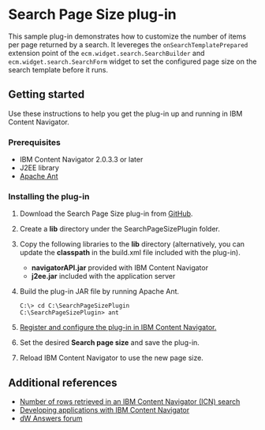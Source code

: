 # Search Page Size plug-in

This sample plug-in demonstrates how to customize the number of items per page returned by a search. It levereges the `onSearchTemplatePrepared` extension point of the `ecm.widget.search.SearchBuilder` and `ecm.widget.search.SearchForm` widget to set the configured page size on the search template before it runs.

## Getting started

Use these instructions to help you get the plug-in up and running in IBM Content Navigator.

### Prerequisites

* IBM Content Navigator 2.0.3.3 or later
* J2EE library
* [Apache Ant](http://ant.apache.org/)

### Installing the plug-in

1. Download the Search Page Size plug-in from [GitHub](https://github.com/ibm-ecm/ibm-content-navigator-samples/tree/master/SearchPageSizePlugin).
2. Create a **lib** directory under the SearchPageSizePlugin folder.
3. Copy the following libraries to the **lib** directory (alternatively, you can update the **classpath** in the build.xml file included with the plug-in).  
	* **navigatorAPI.jar** provided with IBM Content Navigator
	* **j2ee.jar** included with the application server
4. Build the plug-in JAR file by running Apache Ant.

    ```
    C:\> cd C:\SearchPageSizePlugin
    C:\SearchPageSizePlugin> ant
    ```
5. [Register and configure the plug-in in IBM Content Navigator.](http://www.ibm.com/support/knowledgecenter/SSEUEX_3.0.0/com.ibm.installingeuc.doc/eucco012.htm)
6. Set the desired **Search page size** and save the plug-in.
7. Reload IBM Content Navigator to use the new page size.

## Additional references

* [Number of rows retrieved in an IBM Content Navigator (ICN) search](http://www-01.ibm.com/support/docview.wss?uid=swg21985852)
* [Developing applications with IBM Content Navigator](https://www.ibm.com/support/knowledgecenter/SSEUEX_3.0.0/com.ibm.developingeuc.doc/eucdi000.html)
* [dW Answers forum](https://developer.ibm.com/answers/topics/icn/)
